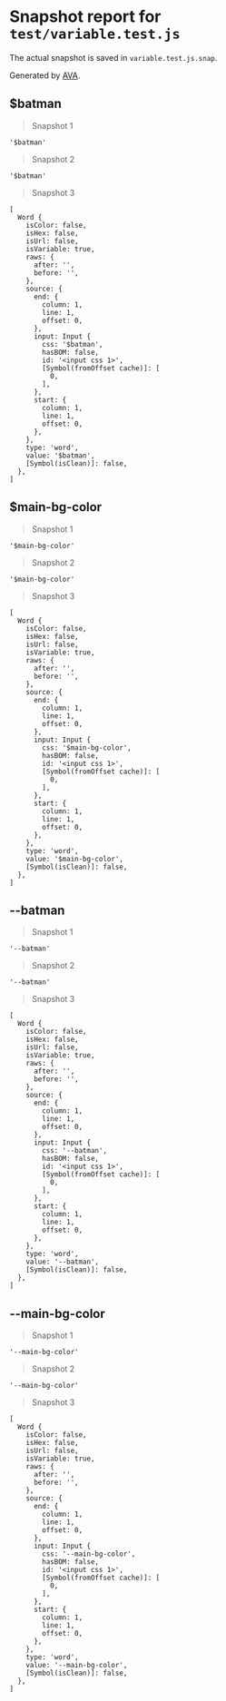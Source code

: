 # Snapshot report for `test/variable.test.js`

The actual snapshot is saved in `variable.test.js.snap`.

Generated by [AVA](https://avajs.dev).

## $batman

> Snapshot 1

    '$batman'

> Snapshot 2

    '$batman'

> Snapshot 3

    [
      Word {
        isColor: false,
        isHex: false,
        isUrl: false,
        isVariable: true,
        raws: {
          after: '',
          before: '',
        },
        source: {
          end: {
            column: 1,
            line: 1,
            offset: 0,
          },
          input: Input {
            css: '$batman',
            hasBOM: false,
            id: '<input css 1>',
            [Symbol(fromOffset cache)]: [
              0,
            ],
          },
          start: {
            column: 1,
            line: 1,
            offset: 0,
          },
        },
        type: 'word',
        value: '$batman',
        [Symbol(isClean)]: false,
      },
    ]

## $main-bg-color

> Snapshot 1

    '$main-bg-color'

> Snapshot 2

    '$main-bg-color'

> Snapshot 3

    [
      Word {
        isColor: false,
        isHex: false,
        isUrl: false,
        isVariable: true,
        raws: {
          after: '',
          before: '',
        },
        source: {
          end: {
            column: 1,
            line: 1,
            offset: 0,
          },
          input: Input {
            css: '$main-bg-color',
            hasBOM: false,
            id: '<input css 1>',
            [Symbol(fromOffset cache)]: [
              0,
            ],
          },
          start: {
            column: 1,
            line: 1,
            offset: 0,
          },
        },
        type: 'word',
        value: '$main-bg-color',
        [Symbol(isClean)]: false,
      },
    ]

## --batman

> Snapshot 1

    '--batman'

> Snapshot 2

    '--batman'

> Snapshot 3

    [
      Word {
        isColor: false,
        isHex: false,
        isUrl: false,
        isVariable: true,
        raws: {
          after: '',
          before: '',
        },
        source: {
          end: {
            column: 1,
            line: 1,
            offset: 0,
          },
          input: Input {
            css: '--batman',
            hasBOM: false,
            id: '<input css 1>',
            [Symbol(fromOffset cache)]: [
              0,
            ],
          },
          start: {
            column: 1,
            line: 1,
            offset: 0,
          },
        },
        type: 'word',
        value: '--batman',
        [Symbol(isClean)]: false,
      },
    ]

## --main-bg-color

> Snapshot 1

    '--main-bg-color'

> Snapshot 2

    '--main-bg-color'

> Snapshot 3

    [
      Word {
        isColor: false,
        isHex: false,
        isUrl: false,
        isVariable: true,
        raws: {
          after: '',
          before: '',
        },
        source: {
          end: {
            column: 1,
            line: 1,
            offset: 0,
          },
          input: Input {
            css: '--main-bg-color',
            hasBOM: false,
            id: '<input css 1>',
            [Symbol(fromOffset cache)]: [
              0,
            ],
          },
          start: {
            column: 1,
            line: 1,
            offset: 0,
          },
        },
        type: 'word',
        value: '--main-bg-color',
        [Symbol(isClean)]: false,
      },
    ]

